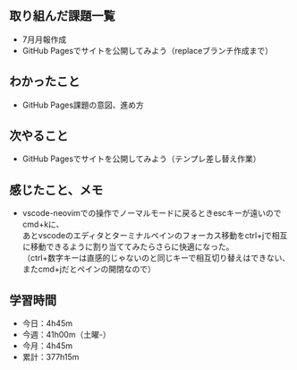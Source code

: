 ## 取り組んだ課題一覧
- 7月月報作成
- GitHub Pagesでサイトを公開してみよう（replaceブランチ作成まで）
## わかったこと
- GitHub Pages課題の意図、進め方
## 次やること
- GitHub Pagesでサイトを公開してみよう（テンプレ差し替え作業）
## 感じたこと、メモ
- vscode-neovimでの操作でノーマルモードに戻るときescキーが遠いのでcmd+kに、<br>あとvscodeのエディタとターミナルペインのフォーカス移動をctrl+jで相互に移動できるように割り当ててみたらさらに快適になった。<br>（ctrl+数字キーは直感的じゃないのと同じキーで相互切り替えはできない、またcmd+jだとペインの開閉なので）
## 学習時間
- 今日：4h45m
- 今週：41h00m（土曜-）
- 今月：4h45m
- 累計：377h15m